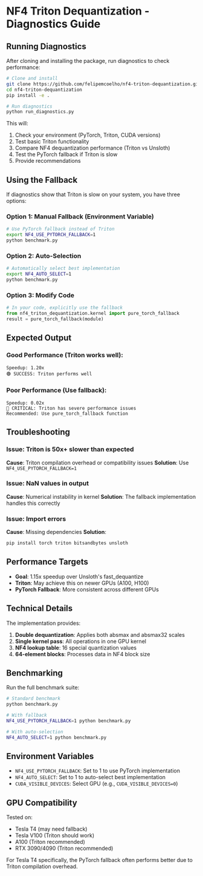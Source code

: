 # NF4 Triton Dequantization - Diagnostics Guide

## Running Diagnostics

After cloning and installing the package, run diagnostics to check performance:

```bash
# Clone and install
git clone https://github.com/felipemcoelho/nf4-triton-dequantization.git
cd nf4-triton-dequantization
pip install -e .

# Run diagnostics
python run_diagnostics.py
```

This will:
1. Check your environment (PyTorch, Triton, CUDA versions)
2. Test basic Triton functionality
3. Compare NF4 dequantization performance (Triton vs Unsloth)
4. Test the PyTorch fallback if Triton is slow
5. Provide recommendations

## Using the Fallback

If diagnostics show that Triton is slow on your system, you have three options:

### Option 1: Manual Fallback (Environment Variable)
```bash
# Use PyTorch fallback instead of Triton
export NF4_USE_PYTORCH_FALLBACK=1
python benchmark.py
```

### Option 2: Auto-Selection
```bash
# Automatically select best implementation
export NF4_AUTO_SELECT=1
python benchmark.py
```

### Option 3: Modify Code
```python
# In your code, explicitly use the fallback
from nf4_triton_dequantization.kernel import pure_torch_fallback
result = pure_torch_fallback(module)
```

## Expected Output

### Good Performance (Triton works well):
```
Speedup: 1.20x
🟢 SUCCESS: Triton performs well
```

### Poor Performance (Use fallback):
```
Speedup: 0.02x
🔴 CRITICAL: Triton has severe performance issues
Recommended: Use pure_torch_fallback function
```

## Troubleshooting

### Issue: Triton is 50x+ slower than expected
**Cause**: Triton compilation overhead or compatibility issues
**Solution**: Use `NF4_USE_PYTORCH_FALLBACK=1`

### Issue: NaN values in output
**Cause**: Numerical instability in kernel
**Solution**: The fallback implementation handles this correctly

### Issue: Import errors
**Cause**: Missing dependencies
**Solution**: 
```bash
pip install torch triton bitsandbytes unsloth
```

## Performance Targets

- **Goal**: 1.15x speedup over Unsloth's fast_dequantize
- **Triton**: May achieve this on newer GPUs (A100, H100)
- **PyTorch Fallback**: More consistent across different GPUs

## Technical Details

The implementation provides:
1. **Double dequantization**: Applies both absmax and absmax32 scales
2. **Single kernel pass**: All operations in one GPU kernel
3. **NF4 lookup table**: 16 special quantization values
4. **64-element blocks**: Processes data in NF4 block size

## Benchmarking

Run the full benchmark suite:
```bash
# Standard benchmark
python benchmark.py

# With fallback
NF4_USE_PYTORCH_FALLBACK=1 python benchmark.py

# With auto-selection
NF4_AUTO_SELECT=1 python benchmark.py
```

## Environment Variables

- `NF4_USE_PYTORCH_FALLBACK`: Set to 1 to use PyTorch implementation
- `NF4_AUTO_SELECT`: Set to 1 to auto-select best implementation
- `CUDA_VISIBLE_DEVICES`: Select GPU (e.g., `CUDA_VISIBLE_DEVICES=0`)

## GPU Compatibility

Tested on:
- Tesla T4 (may need fallback)
- Tesla V100 (Triton should work)
- A100 (Triton recommended)
- RTX 3090/4090 (Triton recommended)

For Tesla T4 specifically, the PyTorch fallback often performs better due to Triton compilation overhead.